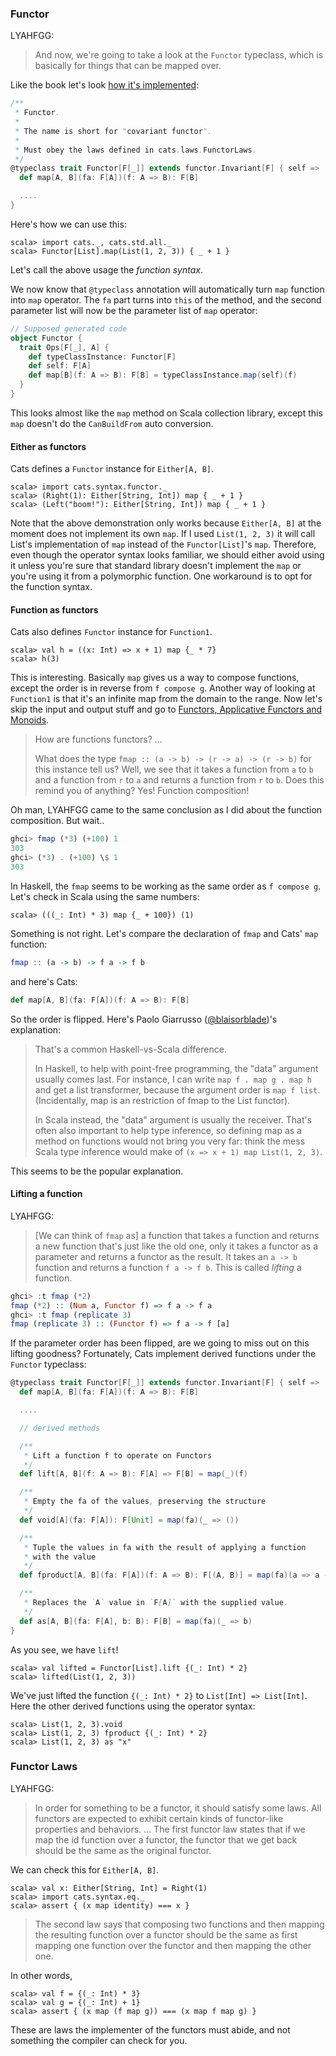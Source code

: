 
  [FunctorSource]: $catsBaseUrl$/core/src/main/scala/cats/Functor.scala
  [@blaisorblade]: https://twitter.com/blaisorblade

### Functor

LYAHFGG:

> And now, we're going to take a look at the `Functor` typeclass, which is basically for things that can be mapped over.

Like the book let's look [how it's implemented][FunctorSource]:

```scala
/**
 * Functor.
 *
 * The name is short for "covariant functor".
 *
 * Must obey the laws defined in cats.laws.FunctorLaws.
 */
@typeclass trait Functor[F[_]] extends functor.Invariant[F] { self =>
  def map[A, B](fa: F[A])(f: A => B): F[B]

  ....
}
```

Here's how we can use this:

```console:new
scala> import cats._, cats.std.all._
scala> Functor[List].map(List(1, 2, 3)) { _ + 1 }
```

Let's call the above usage the *function syntax*.

We now know that `@typeclass` annotation will automatically turn `map` function into `map` operator.
The `fa` part turns into `this` of the method, and the second parameter list will now be
the parameter list of `map` operator:

```scala
// Supposed generated code
object Functor {
  trait Ops[F[_], A] {
    def typeClassInstance: Functor[F]
    def self: F[A]
    def map[B](f: A => B): F[B] = typeClassInstance.map(self)(f)
  }
}
```

This looks almost like the `map` method on Scala collection library,
except this `map` doesn't do the `CanBuildFrom` auto conversion.

#### Either as functors

Cats defines a `Functor` instance for `Either[A, B]`.

```console
scala> import cats.syntax.functor._
scala> (Right(1): Either[String, Int]) map { _ + 1 }
scala> (Left("boom!"): Either[String, Int]) map { _ + 1 }
```

Note that the above demonstration only works because `Either[A, B]` at the moment
does not implement its own `map`.
If I used `List(1, 2, 3)` it will call List's implementation of `map` instead of
the `Functor[List]`'s `map`. Therefore, even though the operator syntax looks familiar,
we should either avoid using it unless you're sure that standard library doesn't implement the `map`
or you're using it from a polymorphic function.
One workaround is to opt for the function syntax.

#### Function as functors

Cats also defines `Functor` instance for `Function1`.

```console
scala> val h = ((x: Int) => x + 1) map {_ * 7}
scala> h(3)
```

This is interesting. Basically `map` gives us a way to compose functions, except the order is in reverse from `f compose g`. Another way of looking at `Function1` is that it's an infinite map from the domain to the range. Now let's skip the input and output stuff and go to [Functors, Applicative Functors and Monoids](http://learnyouahaskell.com/functors-applicative-functors-and-monoids).

> How are functions functors?
> ...
>
> What does the type `fmap :: (a -> b) -> (r -> a) -> (r -> b)` for this instance tell us? Well, we see that it takes a function from `a` to `b` and a function from `r` to `a` and returns a function from `r` to `b`. Does this remind you of anything? Yes! Function composition!

Oh man, LYAHFGG came to the same conclusion as I did about the function composition. But wait..

```haskell
ghci> fmap (*3) (+100) 1
303
ghci> (*3) . (+100) \$ 1  
303
```

In Haskell, the `fmap` seems to be working as the same order as `f compose g`. Let's check in Scala using the same numbers:

```console
scala> (((_: Int) * 3) map {_ + 100}) (1)
```

Something is not right. Let's compare the declaration of `fmap` and Cats' `map` function:

```haskell
fmap :: (a -> b) -> f a -> f b

```

and here's Cats:

```scala
def map[A, B](fa: F[A])(f: A => B): F[B]

```

So the order is flipped. Here's Paolo Giarrusso ([@blaisorblade][@blaisorblade])'s explanation:

> That's a common Haskell-vs-Scala difference.
>
> In Haskell, to help with point-free programming, the "data" argument usually comes last. For instance, I can write `map f . map g . map h` and get a list transformer, because the argument order is `map f list`. (Incidentally, map is an restriction of fmap to the List functor).
>
> In Scala instead, the "data" argument is usually the receiver. That's often also important to help type inference, so defining map as a method on functions would not bring you very far: think the mess Scala type inference would make of `(x => x + 1) map List(1, 2, 3)`.

This seems to be the popular explanation.

#### Lifting a function

LYAHFGG:

> [We can think of `fmap` as] a function that takes a function and returns a new function that's just like the old one, only it takes a functor as a parameter and returns a functor as the result. It takes an `a -> b` function and returns a function `f a -> f b`. This is called *lifting* a function.

```haskell
ghci> :t fmap (*2)  
fmap (*2) :: (Num a, Functor f) => f a -> f a  
ghci> :t fmap (replicate 3)  
fmap (replicate 3) :: (Functor f) => f a -> f [a]  
```

If the parameter order has been flipped, are we going to miss out on this lifting goodness?
Fortunately, Cats implement derived functions under the `Functor` typeclass:

```scala
@typeclass trait Functor[F[_]] extends functor.Invariant[F] { self =>
  def map[A, B](fa: F[A])(f: A => B): F[B]

  ....

  // derived methods

  /**
   * Lift a function f to operate on Functors
   */
  def lift[A, B](f: A => B): F[A] => F[B] = map(_)(f)

  /**
   * Empty the fa of the values, preserving the structure
   */
  def void[A](fa: F[A]): F[Unit] = map(fa)(_ => ())

  /**
   * Tuple the values in fa with the result of applying a function
   * with the value
   */
  def fproduct[A, B](fa: F[A])(f: A => B): F[(A, B)] = map(fa)(a => a -> f(a))

  /**
   * Replaces the `A` value in `F[A]` with the supplied value.
   */
  def as[A, B](fa: F[A], b: B): F[B] = map(fa)(_ => b)
}
```

As you see, we have `lift`!

```console
scala> val lifted = Functor[List].lift {(_: Int) * 2}
scala> lifted(List(1, 2, 3))
```

We've just lifted the function `{(_: Int) * 2}` to `List[Int] => List[Int]`. Here the other derived functions using the operator syntax:

```console
scala> List(1, 2, 3).void
scala> List(1, 2, 3) fproduct {(_: Int) * 2}
scala> List(1, 2, 3) as "x"
```

### Functor Laws

LYAHFGG:

> In order for something to be a functor, it should satisfy some laws.
> All functors are expected to exhibit certain kinds of functor-like properties and behaviors.
> ...
> The first functor law states that if we map the id function over a functor, the functor that we get back should be the same as the original functor.

We can check this for `Either[A, B]`.

```console
scala> val x: Either[String, Int] = Right(1)
scala> import cats.syntax.eq._
scala> assert { (x map identity) === x }
```

> The second law says that composing two functions and then mapping the resulting function over a functor should be the same as first mapping one function over the functor and then mapping the other one.

In other words,

```console
scala> val f = {(_: Int) * 3}
scala> val g = {(_: Int) + 1}
scala> assert { (x map (f map g)) === (x map f map g) }
```

These are laws the implementer of the functors must abide, and not something the compiler can check for you. 

